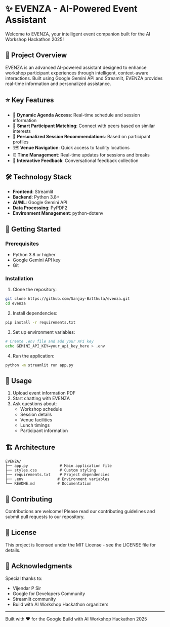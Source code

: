 # ✨ EVENZA - AI-Powered Event Assistant

Welcome to EVENZA, your intelligent event companion built for the AI Workshop Hackathon 2025! 

## 🎯 Project Overview

EVENZA is an advanced AI-powered assistant designed to enhance workshop participant experiences through intelligent, context-aware interactions. Built using Google Gemini API and Streamlit, EVENZA provides real-time information and personalized assistance.

## ⭐ Key Features

- 📅 **Dynamic Agenda Access**: Real-time schedule and session information
- 👥 **Smart Participant Matching**: Connect with peers based on similar interests
- 🎯 **Personalized Session Recommendations**: Based on participant profiles
- 🗺️ **Venue Navigation**: Quick access to facility locations
- ⏰ **Time Management**: Real-time updates for sessions and breaks
- 💬 **Interactive Feedback**: Conversational feedback collection

## 🛠️ Technology Stack

- **Frontend**: Streamlit
- **Backend**: Python 3.8+
- **AI/ML**: Google Gemini API
- **Data Processing**: PyPDF2
- **Environment Management**: python-dotenv

## 🚀 Getting Started

### Prerequisites

- Python 3.8 or higher
- Google Gemini API key
- Git

### Installation

1. Clone the repository:
```bash
git clone https://github.com/Sanjay-Batthula/evenza.git
cd evenza
```

2. Install dependencies:
```bash
pip install -r requirements.txt
```

3. Set up environment variables:
```bash
# Create .env file and add your API key
echo GEMINI_API_KEY=your_api_key_here > .env
```

4. Run the application:
```bash
python -m streamlit run app.py
```

## 📖 Usage

1. Upload event information PDF
2. Start chatting with EVENZA
3. Ask questions about:
   - Workshop schedule
   - Session details
   - Venue facilities
   - Lunch timings
   - Participant information

## 🏗️ Architecture

```
EVENZA/
├── app.py              # Main application file
├── styles.css          # Custom styling
├── requirements.txt    # Project dependencies
├── .env               # Environment variables
└── README.md          # Documentation
```

## 🤝 Contributing

Contributions are welcome! Please read our contributing guidelines and submit pull requests to our repository.

## 📝 License

This project is licensed under the MIT License - see the LICENSE file for details.


## 🌟 Acknowledgments

Special thanks to:
- Vijendar P Sir
- Google for Developers Community
- Streamlit community
- Build with AI Workshop Hackathon organizers

---

Built with ❤️ for the Google Build with AI Workshop Hackathon 2025
